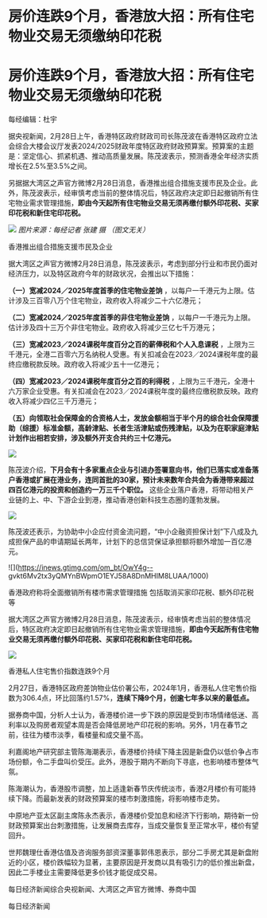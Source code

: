 # 房价连跌9个月，香港放大招：所有住宅物业交易无须缴纳印花税

# 房价连跌9个月，香港放大招：所有住宅物业交易无须缴纳印花税

每经编辑：杜宇

据央视新闻，2月28日上午，香港特区政府财政司司长陈茂波在香港特区政府立法会综合大楼会议厅发表2024/2025财政年度特区政府财政预算案。预算案的主题是：坚定信心、抓紧机遇、推动高质量发展。陈茂波表示，预测香港全年经济实质增长在2.5%至3.5%之间。

另据据大湾区之声官方微博2月28日消息，香港推出组合措施支援市民及企业。此外，陈茂波表示，经审慎考虑当前的整体情况后，特区政府决定即日起撤销所有住宅物业需求管理措施，**即由今天起所有住宅物业交易无须再缴付额外印花税、买家印花税和新住宅印花税。**

![](https://inews.gtimg.com/om_bt/OWAFmAbXacLq02o9nn-8o1dbBSYu3hbA8m5dHboJcHbdEAA/1000)
_图片来源：每经记者 张建 摄 （图文无关）_

香港推出组合措施支援市民及企业

据大湾区之声官方微博2月28日消息，陈茂波表示，考虑到部分行业和市民仍面对经济压力，以及特区政府今年的财政状况，会推出以下措施：

**（一）宽减2024／2025年度首季的住宅物业差饷** ，以每户一千港元为上限。估计涉及三百零八万个住宅物业，政府收入将减少二十六亿港元；

**（二）宽减2024／2025年度首季的非住宅物业差饷** ，以每户一千港元为上限。估计涉及四十三万个非住宅物业。政府收入将减少三亿七千万港元；

**（三）宽减2023／2024课税年度百分之百的薪俸税和个人入息课税**
，上限为三千港元，全港二百零六万名纳税人受惠。有关扣减会在2023／2024课税年度的最终应缴税款反映。政府收入将减少五十一亿港元；

**（四）宽减2023／2024课税年度百分之百的利得税**
，上限为三千港元，全港十六万家企业受惠。有关扣减会在2023／2024课税年度的最终应缴税款反映。政府收入将减少四亿三千万港元；

**（五）向领取社会保障金的合资格人士，发放金额相当于半个月的综合社会保障援助（综援）标准金额，高龄津贴、长者生活津贴或伤残津贴，以及为在职家庭津贴计划作出相若安排，涉及额外开支合共约三十亿港元。**

![](https://inews.gtimg.com/om_bt/OSCRcqwN5HmH0WsV_C1we7VHW_BkllBm2PCYl7GlX33PYAA/1000)

陈茂波介绍，**下月会有十多家重点企业与引进办签署意向书，他们已落实或准备落户香港或扩展在港业务，连同首批的30家，预计未来数年合共会为香港带来超过四百亿港元的投资和创造约一万三千个职位。**
这些企业落户香港，将带动相关产业链的上、中、下游企业到港，推动香港创新科技生态圈的蓬勃发展。

![](https://inews.gtimg.com/om_bt/OQaShntf6EinrunPDmRIrv1vIi02KuJrtWwc9ZaqC65KQAA/1000)

陈茂波还表示，为协助中小企应付资金流问题，“中小企融资担保计划”下八成及九成担保产品的申请期延长两年，计划下的总信贷保证承担额将额外增加一百亿港元。

![](https://inews.gtimg.com/om_bt/OwY4g--
gvkt6Mv2tx3yQMYnBWpmO1EYJ58A8DnMHIM8LUAA/1000)

香港政府称将全面撤销所有楼市需求管理措施 包括取消买家印花税、额外印花税等

据大湾区之声官方微博2月28日消息，陈茂波表示，经审慎考虑当前的整体情况后，特区政府决定即日起撤销所有住宅物业需求管理措施，**即由今天起所有住宅物业交易无须再缴付额外印花税、买家印花税和新住宅印花税。**

![](https://inews.gtimg.com/om_bt/OpkjIpmxBaEtNgpj629VMFMa4JO3LjiUE1y8HAJG5UsacAA/1000)

香港私人住宅售价指数连跌9个月

2月27日，香港特区政府差饷物业估价署公布，2024年1月，香港私人住宅售价指数为306.4点，环比回落约1.57%，**连续下降9个月，创逾七年多以来的最低点。**

据券商中国，分析人士认为，香港楼价进一步下跌的原因是受到市场情绪低迷、高利率以及购房者观望本周是否会降低房地产印花税的影响。另外，1月在春节之前，往往为楼市淡季，看楼量和成交量不高。

利嘉阁地产研究部主管陈海潮表示，香港楼价持续下降主因是新盘仍以低价争占市场份额，令二手盘叫价受压。此外，港股于期内不断向下寻底，也影响楼市整体气氛。

陈海潮认为，香港股市调整，加上适逢新春节庆传统淡市，香港2月楼价有可能持续下降。而最新发表的财政预算案的楼市刺激措施，将影响楼市走势。

中原地产亚太区副主席陈永杰表示，香港楼价受加息和经济下行影响，期待新一份财政预算案出台刺激措施，让发展商去库存，当成交量恢复至正常水平，楼价有望回升。

世邦魏理仕香港估值及咨询服务部资深董事郭伟恩表示，部分二手房尤其是新盘附近的小区，楼价跌幅较为显著，主要原因是开发商以具有吸引力的低价推出新盘，因此二手楼业主需要降低更多价钱才能促成交易。

每日经济新闻综合央视新闻、大湾区之声官方微博、券商中国

每日经济新闻

